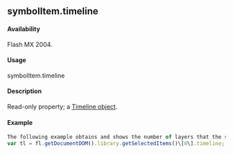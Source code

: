 ## symbolItem.timeline

#### Availability

Flash MX 2004.

#### Usage

symbolItem.timeline

#### Description

Read-only property; a [Timeline object](#_bookmark1030).

#### Example

```javascript
The following example obtains and shows the number of layers that the selected movie clip in the library contains:
var tl = fl.getDocumentDOM().library.getSelectedItems()\[0\].timeline; alert(tl.layerCount);

```
